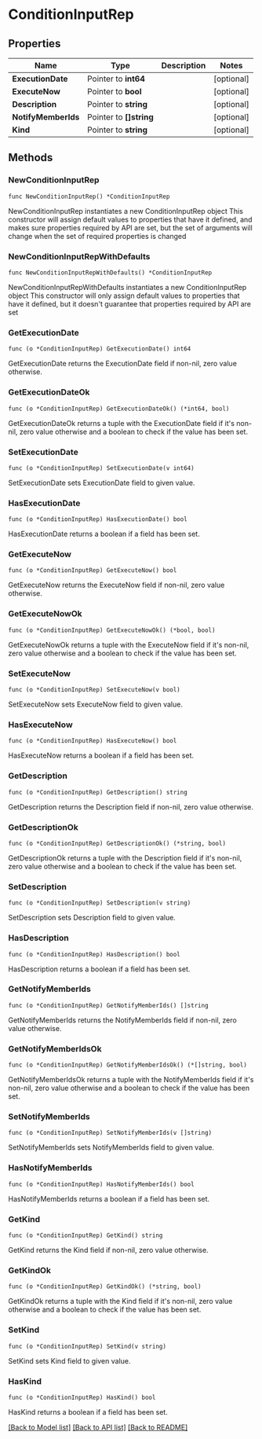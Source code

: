 # ConditionInputRep

## Properties

Name | Type | Description | Notes
------------ | ------------- | ------------- | -------------
**ExecutionDate** | Pointer to **int64** |  | [optional] 
**ExecuteNow** | Pointer to **bool** |  | [optional] 
**Description** | Pointer to **string** |  | [optional] 
**NotifyMemberIds** | Pointer to **[]string** |  | [optional] 
**Kind** | Pointer to **string** |  | [optional] 

## Methods

### NewConditionInputRep

`func NewConditionInputRep() *ConditionInputRep`

NewConditionInputRep instantiates a new ConditionInputRep object
This constructor will assign default values to properties that have it defined,
and makes sure properties required by API are set, but the set of arguments
will change when the set of required properties is changed

### NewConditionInputRepWithDefaults

`func NewConditionInputRepWithDefaults() *ConditionInputRep`

NewConditionInputRepWithDefaults instantiates a new ConditionInputRep object
This constructor will only assign default values to properties that have it defined,
but it doesn't guarantee that properties required by API are set

### GetExecutionDate

`func (o *ConditionInputRep) GetExecutionDate() int64`

GetExecutionDate returns the ExecutionDate field if non-nil, zero value otherwise.

### GetExecutionDateOk

`func (o *ConditionInputRep) GetExecutionDateOk() (*int64, bool)`

GetExecutionDateOk returns a tuple with the ExecutionDate field if it's non-nil, zero value otherwise
and a boolean to check if the value has been set.

### SetExecutionDate

`func (o *ConditionInputRep) SetExecutionDate(v int64)`

SetExecutionDate sets ExecutionDate field to given value.

### HasExecutionDate

`func (o *ConditionInputRep) HasExecutionDate() bool`

HasExecutionDate returns a boolean if a field has been set.

### GetExecuteNow

`func (o *ConditionInputRep) GetExecuteNow() bool`

GetExecuteNow returns the ExecuteNow field if non-nil, zero value otherwise.

### GetExecuteNowOk

`func (o *ConditionInputRep) GetExecuteNowOk() (*bool, bool)`

GetExecuteNowOk returns a tuple with the ExecuteNow field if it's non-nil, zero value otherwise
and a boolean to check if the value has been set.

### SetExecuteNow

`func (o *ConditionInputRep) SetExecuteNow(v bool)`

SetExecuteNow sets ExecuteNow field to given value.

### HasExecuteNow

`func (o *ConditionInputRep) HasExecuteNow() bool`

HasExecuteNow returns a boolean if a field has been set.

### GetDescription

`func (o *ConditionInputRep) GetDescription() string`

GetDescription returns the Description field if non-nil, zero value otherwise.

### GetDescriptionOk

`func (o *ConditionInputRep) GetDescriptionOk() (*string, bool)`

GetDescriptionOk returns a tuple with the Description field if it's non-nil, zero value otherwise
and a boolean to check if the value has been set.

### SetDescription

`func (o *ConditionInputRep) SetDescription(v string)`

SetDescription sets Description field to given value.

### HasDescription

`func (o *ConditionInputRep) HasDescription() bool`

HasDescription returns a boolean if a field has been set.

### GetNotifyMemberIds

`func (o *ConditionInputRep) GetNotifyMemberIds() []string`

GetNotifyMemberIds returns the NotifyMemberIds field if non-nil, zero value otherwise.

### GetNotifyMemberIdsOk

`func (o *ConditionInputRep) GetNotifyMemberIdsOk() (*[]string, bool)`

GetNotifyMemberIdsOk returns a tuple with the NotifyMemberIds field if it's non-nil, zero value otherwise
and a boolean to check if the value has been set.

### SetNotifyMemberIds

`func (o *ConditionInputRep) SetNotifyMemberIds(v []string)`

SetNotifyMemberIds sets NotifyMemberIds field to given value.

### HasNotifyMemberIds

`func (o *ConditionInputRep) HasNotifyMemberIds() bool`

HasNotifyMemberIds returns a boolean if a field has been set.

### GetKind

`func (o *ConditionInputRep) GetKind() string`

GetKind returns the Kind field if non-nil, zero value otherwise.

### GetKindOk

`func (o *ConditionInputRep) GetKindOk() (*string, bool)`

GetKindOk returns a tuple with the Kind field if it's non-nil, zero value otherwise
and a boolean to check if the value has been set.

### SetKind

`func (o *ConditionInputRep) SetKind(v string)`

SetKind sets Kind field to given value.

### HasKind

`func (o *ConditionInputRep) HasKind() bool`

HasKind returns a boolean if a field has been set.


[[Back to Model list]](../README.md#documentation-for-models) [[Back to API list]](../README.md#documentation-for-api-endpoints) [[Back to README]](../README.md)


